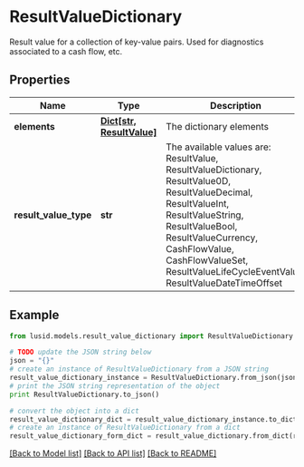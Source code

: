 # ResultValueDictionary

Result value for a collection of key-value pairs. Used for diagnostics associated to a cash flow, etc.

## Properties
Name | Type | Description | Notes
------------ | ------------- | ------------- | -------------
**elements** | [**Dict[str, ResultValue]**](ResultValue.md) | The dictionary elements | [optional] 
**result_value_type** | **str** | The available values are: ResultValue, ResultValueDictionary, ResultValue0D, ResultValueDecimal, ResultValueInt, ResultValueString, ResultValueBool, ResultValueCurrency, CashFlowValue, CashFlowValueSet, ResultValueLifeCycleEventValue, ResultValueDateTimeOffset | 

## Example

```python
from lusid.models.result_value_dictionary import ResultValueDictionary

# TODO update the JSON string below
json = "{}"
# create an instance of ResultValueDictionary from a JSON string
result_value_dictionary_instance = ResultValueDictionary.from_json(json)
# print the JSON string representation of the object
print ResultValueDictionary.to_json()

# convert the object into a dict
result_value_dictionary_dict = result_value_dictionary_instance.to_dict()
# create an instance of ResultValueDictionary from a dict
result_value_dictionary_form_dict = result_value_dictionary.from_dict(result_value_dictionary_dict)
```
[[Back to Model list]](../README.md#documentation-for-models) [[Back to API list]](../README.md#documentation-for-api-endpoints) [[Back to README]](../README.md)


